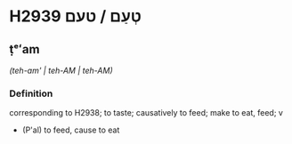 # H2939 טְעַם / טעם

## ṭᵉʻam

_(teh-am' | teh-AM | teh-AM)_

### Definition

corresponding to H2938; to taste; causatively to feed; make to eat, feed; v

- (P'al) to feed, cause to eat
